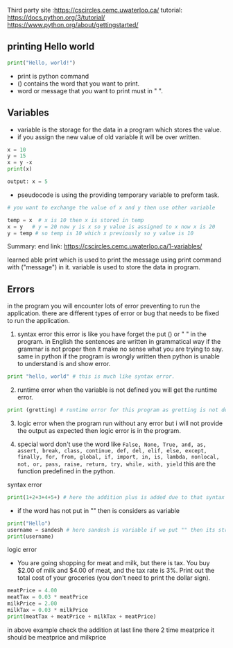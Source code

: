 Third party site :https://cscircles.cemc.uwaterloo.ca/
tutorial: https://docs.python.org/3/tutorial/
https://www.python.org/about/gettingstarted/


## printing Hello world

```python
print("Hello, world!")
```

- print is python command 
- () contains the word that you want to print.
- word or message that you want to print must in " ".

## Variables
- variable is the storage for the data in a program which stores the value.
- if you assign the new value of old variable it will be over written.
```python
x = 10
y = 15
x = y -x
print(x)

output: x = 5
```

- pseudocode is using the providing temporary variable to preform task.
```python
# you want to exchange the value of x and y then use other variable

temp = x  # x is 10 then x is stored in temp 
x = y   # y = 20 now y is x so y value is assigned to x now x is 20
y = temp # so temp is 10 which x previously so y value is 10
```



Summary: 
end link: https://cscircles.cemc.uwaterloo.ca/1-variables/

learned able print which is used to print the message using print command with ("message") in it.
variable is used to store the data in program. 

## Errors

in the program you will encounter lots of error preventing to run the application. there are different types of error or bug that needs to be fixed to run the application.

1. syntax error
	this error is like you have forget the put () or " " in the program.
	in English the sentences are written in grammatical way if the grammar is not proper then it make no sense what you are trying to say. same in python if the program is wrongly written then python is unable to understand is and show error.
```python
print "hello, world" # this is much like syntax error.
``` 

2. runtime error
	when the variable is not defined you will get the runtime error.
```python
print (gretting) # runtime error for this program as gretting is not define
```

3. logic error
	when the program run without any error but i will not provide the output as expected then logic error is in the program.

4. special word
	don't use the word like `False, None, True, and, as, assert, break, class, continue, def, del, elif, else, except, finally, for, from, global, if, import, in, is, lambda, nonlocal, not, or, pass, raise, return, try, while, with, yield` this are the function predefined in the python.


syntax error
```python
print(1+2+3+4+5+) # here the addition plus is added due to that syntax error.
```

- if the word has not put in "" then is considers as variable
```python
print("Hello")
username = sandesh # here sandesh is variable if we put "" then its string
print(username)
```

logic error
- You are going shopping for meat and milk, but there is tax. You buy $2.00 of milk and $4.00 of meat, and the tax rate is 3%. Print out the total cost of your groceries (you don't need to print the dollar sign).
```python
meatPrice = 4.00
meatTax = 0.03 * meatPrice
milkPrice = 2.00
milkTax = 0.03 * milkPrice
print(meatTax + meatPrice + milkTax + meatPrice)
```

in above example check the addition at last line there 2 time meatprice it should be meatprice and milkprice

 